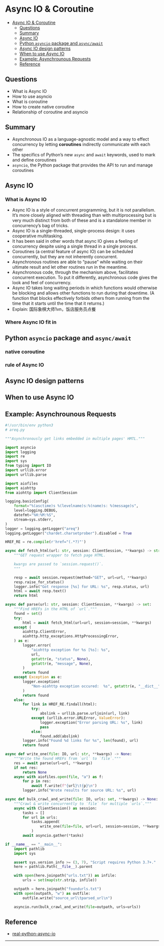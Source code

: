 # Async IO & Coroutine

<!-- TOC -->

- [Async IO & Coroutine](#async-io--coroutine)
    - [Questions](#questions)
    - [Summary](#summary)
    - [Async IO](#async-io)
    - [Python `asyncio` package and `async/await`](#python-asyncio-package-and-asyncawait)
    - [Async IO design patterns](#async-io-design-patterns)
    - [When to use Async IO](#when-to-use-async-io)
    - [Example: Asynchrounous Requests](#example-asynchrounous-requests)
    - [Reference](#reference)

<!-- /TOC -->

## Questions

- What is Async IO
- How to use asyncio
- What is coroutine
- How to create native coroutine
- Relationship of coroutine and asyncio

## Summary

- Asynchronous IO as a language-agnostic model and a way to effect concurrency by letting **coroutines** indirectly communicate with each other
- The specifics of Python’s new `async` and `await` keywords, used to mark and define coroutines
- `asyncio`, the Python package that provides the API to run and manage coroutines

## Async IO

### What is Async IO

- Async IO is a style of concurrent programming, but it is not parallelism. It’s more closely aligned with threading than with multiprocessing but is very much distinct from both of these and is a standalone member in concurrency’s bag of tricks.
- Async IO is a single-threaded, single-process design: it uses cooperative multitasking.
- It has been said in other words that async IO gives a feeling of concurrency despite using a single thread in a single process.
- Coroutines (a central feature of async IO) can be scheduled concurrently, but they are not inherently concurrent.
- Asynchronous routines are able to “pause” while waiting on their ultimate result and let other routines run in the meantime.
- Asynchronous code, through the mechanism above, facilitates concurrent execution. To put it differently, asynchronous code gives the look and feel of concurrency.
- Async IO takes long waiting periods in which functions would otherwise be blocking and allows other functions to run during that downtime. (A function that blocks effectively forbids others from running from the time that it starts until the time that it returns.)
- Explain: 国际象棋大师1vn，饭店服务员点餐

### Where Async IO fit in

## Python `asyncio` package and `async/await`

### native coroutine

### rule of Async IO

## Async IO design patterns

## When to use Async IO

## Example: Asynchrounous Requests

```python
#!/usr/bin/env python3
# areq.py

"""Asynchronously get links embedded in multiple pages' HMTL."""

import asyncio
import logging
import re
import sys
from typing import IO
import urllib.error
import urllib.parse

import aiofiles
import aiohttp
from aiohttp import ClientSession

logging.basicConfig(
    format="%(asctime)s %(levelname)s:%(name)s: %(message)s",
    level=logging.DEBUG,
    datefmt="%H:%M:%S",
    stream=sys.stderr,
)
logger = logging.getLogger("areq")
logging.getLogger("chardet.charsetprober").disabled = True

HREF_RE = re.compile(r'href="(.*?)"')

async def fetch_html(url: str, session: ClientSession, **kwargs) -> str:
    """GET request wrapper to fetch page HTML.

    kwargs are passed to `session.request()`.
    """

    resp = await session.request(method="GET", url=url, **kwargs)
    resp.raise_for_status()
    logger.info("Got response [%s] for URL: %s", resp.status, url)
    html = await resp.text()
    return html

async def parse(url: str, session: ClientSession, **kwargs) -> set:
    """Find HREFs in the HTML of `url`."""
    found = set()
    try:
        html = await fetch_html(url=url, session=session, **kwargs)
    except (
        aiohttp.ClientError,
        aiohttp.http_exceptions.HttpProcessingError,
    ) as e:
        logger.error(
            "aiohttp exception for %s [%s]: %s",
            url,
            getattr(e, "status", None),
            getattr(e, "message", None),
        )
        return found
    except Exception as e:
        logger.exception(
            "Non-aiohttp exception occured:  %s", getattr(e, "__dict__", {})
        )
        return found
    else:
        for link in HREF_RE.findall(html):
            try:
                abslink = urllib.parse.urljoin(url, link)
            except (urllib.error.URLError, ValueError):
                logger.exception("Error parsing URL: %s", link)
                pass
            else:
                found.add(abslink)
        logger.info("Found %d links for %s", len(found), url)
        return found

async def write_one(file: IO, url: str, **kwargs) -> None:
    """Write the found HREFs from `url` to `file`."""
    res = await parse(url=url, **kwargs)
    if not res:
        return None
    async with aiofiles.open(file, "a") as f:
        for p in res:
            await f.write(f"{url}\t{p}\n")
        logger.info("Wrote results for source URL: %s", url)

async def bulk_crawl_and_write(file: IO, urls: set, **kwargs) -> None:
    """Crawl & write concurrently to `file` for multiple `urls`."""
    async with ClientSession() as session:
        tasks = []
        for url in urls:
            tasks.append(
                write_one(file=file, url=url, session=session, **kwargs)
            )
        await asyncio.gather(*tasks)

if __name__ == "__main__":
    import pathlib
    import sys

    assert sys.version_info >= (3, 7), "Script requires Python 3.7+."
    here = pathlib.Path(__file__).parent

    with open(here.joinpath("urls.txt")) as infile:
        urls = set(map(str.strip, infile))

    outpath = here.joinpath("foundurls.txt")
    with open(outpath, "w") as outfile:
        outfile.write("source_url\tparsed_url\n")

    asyncio.run(bulk_crawl_and_write(file=outpath, urls=urls))
```

## Reference

- [real-python-async-io][1]

---
[1]: https://realpython.com/async-io-python